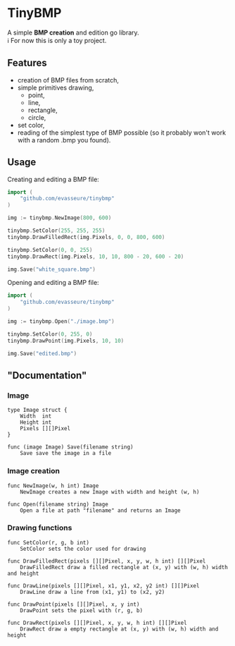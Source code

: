 # TinyBMP

A simple **BMP creation** and edition go library.  
ℹ️ For now this is only a toy project.

## Features

- creation of BMP files from scratch,
- simple primitives drawing,
  - point,
  - line,
  - rectangle,
  - circle,
- set color,
- reading of the simplest type of BMP possible (so it probably won't work with a random .bmp you found).

## Usage

Creating and editing a BMP file:

```go
import (
	"github.com/evasseure/tinybmp"
)

img := tinybmp.NewImage(800, 600)

tinybmp.SetColor(255, 255, 255)
tinybmp.DrawFilledRect(img.Pixels, 0, 0, 800, 600)

tinybmp.SetColor(0, 0, 255)
tinybmp.DrawRect(img.Pixels, 10, 10, 800 - 20, 600 - 20)

img.Save("white_square.bmp")
```

Opening and editing a BMP file:

```go
import (
	"github.com/evasseure/tinybmp"
)

img := tinybmp.Open("./image.bmp")

tinybmp.SetColor(0, 255, 0)
tinybmp.DrawPoint(img.Pixels, 10, 10)

img.Save("edited.bmp")
```

## "Documentation"

### Image

```golang
type Image struct {
	Width  int
	Height int
	Pixels [][]Pixel
}

func (image Image) Save(filename string)
    Save save the image in a file

```

### Image creation

```golang
func NewImage(w, h int) Image
    NewImage creates a new Image with width and height (w, h)

func Open(filename string) Image
    Open a file at path "filename" and returns an Image
```

### Drawing functions

```golang
func SetColor(r, g, b int)
    SetColor sets the color used for drawing

func DrawFilledRect(pixels [][]Pixel, x, y, w, h int) [][]Pixel
    DrawFilledRect draw a filled rectangle at (x, y) with (w, h) width and height

func DrawLine(pixels [][]Pixel, x1, y1, x2, y2 int) [][]Pixel
    DrawLine draw a line from (x1, y1) to (x2, y2)

func DrawPoint(pixels [][]Pixel, x, y int)
    DrawPoint sets the pixel with (r, g, b)

func DrawRect(pixels [][]Pixel, x, y, w, h int) [][]Pixel
    DrawRect draw a empty rectangle at (x, y) with (w, h) width and height
```

